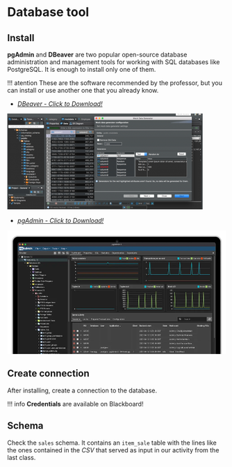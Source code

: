 # Database tool

## Install

**pgAdmin** and **DBeaver** are two popular open-source database administration and management tools for working with SQL databases like PostgreSQL. It is enough to install only one of them.

!!! atention 
    These are the software recommended by the professor, but you can install or use another one that you already know.

- [*DBeaver - Click to Download!*](https://dbeaver.io/download/)

![](dbeaver.png)

- [*pgAdmin - Click to Download!*](https://www.pgadmin.org/download/)

![](pg_admin.webp)

## Create connection

After installing, create a connection to the database.

!!! info
    **Credentials** are available on Blackboard!

## Schema

Check the `sales` schema. It contains an `item_sale` table with the lines like the ones contained in the *CSV* that served as input in our activity from the last class.